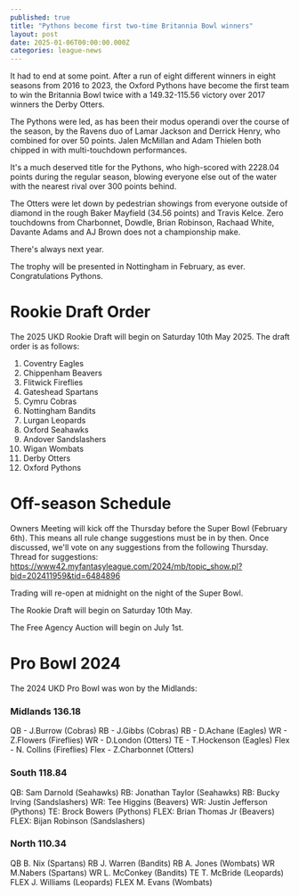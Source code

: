 ```yaml
---
published: true
title: "Pythons become first two-time Britannia Bowl winners"
layout: post
date: 2025-01-06T00:00:00.000Z
categories: league-news
---
```


It had to end at some point. After a run of eight different winners in eight seasons from 2016 to 2023, the Oxford Pythons have become the first team to win the Britannia Bowl twice with a 149.32-115.56 victory over 2017 winners the Derby Otters.

The Pythons were led, as has been their modus operandi over the course of the season, by the Ravens duo of Lamar Jackson and Derrick Henry, who combined for over 50 points. Jalen McMillan and Adam Thielen both chipped in with multi-touchdown performances.

It's a much deserved title for the Pythons, who high-scored with 2228.04 points during the regular season, blowing everyone else out of the water with the nearest rival over 300 points behind.

The Otters were let down by pedestrian showings from everyone outside of diamond in the rough Baker Mayfield (34.56 points) and Travis Kelce. Zero touchdowns from Charbonnet, Dowdle, Brian Robinson, Rachaad White, Davante Adams and AJ Brown does not a championship make. 

There's always next year.

The trophy will be presented in Nottingham in February, as ever. Congratulations Pythons.

# Rookie Draft Order

The 2025 UKD Rookie Draft will begin on Saturday 10th May 2025. The draft order is as follows:

1. Coventry Eagles
2. Chippenham Beavers
3. Flitwick Fireflies
4. Gateshead Spartans
5. Cymru Cobras
6. Nottingham Bandits
7. Lurgan Leopards
8. Oxford Seahawks
9. Andover Sandslashers
10.  Wigan Wombats
11. Derby Otters
12. Oxford Pythons

# Off-season Schedule

Owners Meeting will kick off the Thursday before the Super Bowl (February 6th). This means all rule change suggestions must be in by then. Once discussed, we'll vote on any suggestions from the following Thursday. Thread for suggestions: https://www42.myfantasyleague.com/2024/mb/topic_show.pl?bid=202411959&tid=6484896

Trading will re-open at midnight on the night of the Super Bowl.

The Rookie Draft will begin on Saturday 10th May.

The Free Agency Auction will begin on July 1st.

# Pro Bowl 2024

The 2024 UKD Pro Bowl was won by the Midlands:

### Midlands 136.18

QB - J.Burrow (Cobras)
RB - J.Gibbs (Cobras)
RB - D.Achane (Eagles)
WR - Z.Flowers (Fireflies)
WR - D.London (Otters)
TE - T.Hockenson (Eagles)
Flex - N. Collins (Fireflies)
Flex - Z.Charbonnet (Otters)

### South 118.84

QB: Sam Darnold (Seahawks)
RB: Jonathan Taylor (Seahawks)
RB: Bucky Irving (Sandslashers)
WR: Tee Higgins (Beavers)
WR: Justin Jefferson (Pythons)
TE: Brock Bowers (Pythons)
FLEX: Brian Thomas Jr (Beavers)
FLEX: Bijan Robinson (Sandslashers)

### North 110.34

QB B. Nix (Spartans)
RB J. Warren (Bandits)
RB A. Jones (Wombats)
WR M.Nabers (Spartans)
WR L. McConkey (Bandits)
TE T. McBride (Leopards)
FLEX J. Williams (Leopards)
FLEX M. Evans (Wombats)

